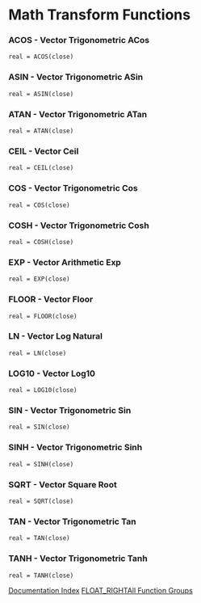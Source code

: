 # Math Transform Functions
### ACOS - Vector Trigonometric ACos
```
real = ACOS(close)
```

### ASIN - Vector Trigonometric ASin
```
real = ASIN(close)
```

### ATAN - Vector Trigonometric ATan
```
real = ATAN(close)
```

### CEIL - Vector Ceil
```
real = CEIL(close)
```

### COS - Vector Trigonometric Cos
```
real = COS(close)
```

### COSH - Vector Trigonometric Cosh
```
real = COSH(close)
```

### EXP - Vector Arithmetic Exp
```
real = EXP(close)
```

### FLOOR - Vector Floor
```
real = FLOOR(close)
```

### LN - Vector Log Natural
```
real = LN(close)
```

### LOG10 - Vector Log10
```
real = LOG10(close)
```

### SIN - Vector Trigonometric Sin
```
real = SIN(close)
```

### SINH - Vector Trigonometric Sinh
```
real = SINH(close)
```

### SQRT - Vector Square Root
```
real = SQRT(close)
```

### TAN - Vector Trigonometric Tan
```
real = TAN(close)
```

### TANH - Vector Trigonometric Tanh
```
real = TANH(close)
```


[Documentation Index](../doc_index.html)
[FLOAT_RIGHTAll Function Groups](../funcs.html)